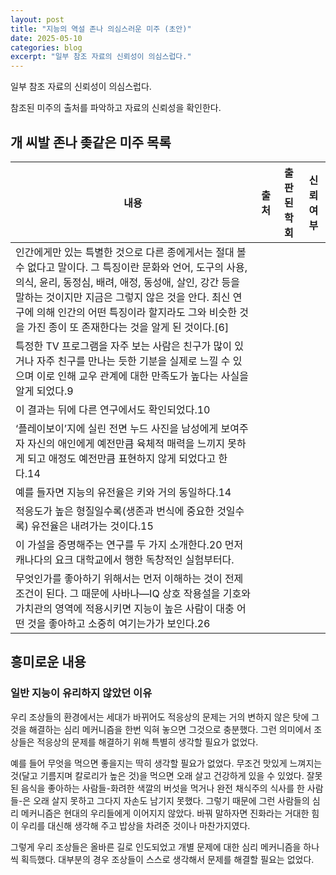 ```yaml
---
layout: post
title: "지능의 역설 존나 의심스러운 미주 (초안)"
date: 2025-05-10
categories: blog
excerpt: "일부 참조 자료의 신뢰성이 의심스럽다."
---
```


일부 참조 자료의 신뢰성이 의심스럽다.

참조된 미주의 출처를 파악하고 자료의 신뢰성을 확인한다.

## 개 씨발 존나 좆같은 미주 목록

|내용|출처|출판된 학회|신뢰 여부|
|---|---|---|---|
|인간에게만 있는 특별한 것으로 다른 종에게서는 절대 볼 수 없다고 말이다. 그 특징이란 문화와 언어, 도구의 사용, 의식, 윤리, 동정심, 배려, 애정, 동성애, 살인, 강간 등을 말하는 것이지만 지금은 그렇지 않은 것을 안다. 최신 연구에 의해 인간의 어떤 특징이라 할지라도 그와 비슷한 것을 가진 종이 또 존재한다는 것을 알게 된 것이다.[6]||||
|특정한 TV 프로그램을 자주 보는 사람은 친구가 많이 있거나 자주 친구를 만나는 듯한 기분을 실제로 느낄 수 있으며 이로 인해 교우 관계에 대한 만족도가 높다는 사실을 알게 되었다.9||||
|이 결과는 뒤에 다른 연구에서도 확인되었다.10||||
|‘플레이보이’지에 실린 전면 누드 사진을 남성에게 보여주자 자신의 애인에게 예전만큼 육체적 매력을 느끼지 못하게 되고 애정도 예전만큼 표현하지 않게 되었다고 한다.14||||
|예를 들자면 지능의 유전율은 키와 거의 동일하다.14||||
|적응도가 높은 형질일수록(생존과 번식에 중요한 것일수록) 유전율은 내려가는 것이다.15||||
|이 가설을 증명해주는 연구를 두 가지 소개한다.20 먼저 캐나다의 요크 대학교에서 행한 독창적인 실험부터다.||||
|무엇인가를 좋아하기 위해서는 먼저 이해하는 것이 전제조건이 된다. 그 때문에 사바나—IQ 상호 작용설을 기호와 가치관의 영역에 적용시키면 지능이 높은 사람이 대충 어떤 것을 좋아하고 소중히 여기는가가 보인다.26||||

## 흥미로운 내용
### 일반 지능이 유리하지 않았던 이유
우리 조상들의 환경에서는 세대가 바뀌어도 적응상의 문제는 거의 변하지 않은 탓에 그것을 해결하는 심리 메커니즘을 한번 익혀 놓으면 그것으로 충분했다. 그런 의미에서 조상들은 적응상의 문제를 해결하기 위해 특별히 생각할 필요가 없었다.

예를 들어 무엇을 먹으면 좋을지는 딱히 생각할 필요가 없었다. 무조건 맛있게 느껴지는 것(달고 기름지며 칼로리가 높은 것)을 먹으면 오래 살고 건강하게 있을 수 있었다. 잘못된 음식을 좋아하는 사람들-화려한 색깔의 버섯을 먹거나 완전 채식주의 식사를 한 사람들-은 오래 살지 못하고 그다지 자손도 남기지 못했다. 그렇기 때문에 그런 사람들의 심리 메커니즘은 현대의 우리들에게 이어지지 않았다. 바꿔 말하자면 진화라는 거대한 힘이 우리를 대신해 생각해 주고 밥상을 차려준 것이나 마찬가지였다.

그렇게 우리 조상들은 올바른 길로 인도되었고 개별 문제에 대한 심리 메커니즘을 하나씩 획득했다. 대부분의 경우 조상들이 스스로 생각해서 문제를 해결할 필요는 없었다.